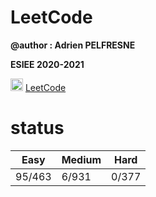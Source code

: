 # LeetCode


**@author : Adrien PELFRESNE** 

**ESIEE 2020-2021**

 <img src="https://zupimages.net/up/21/08/l0ho.png" width="20" height="20">  [LeetCode](https://leetcode.com/dirdros123/)   
  
# status 

|Easy|Medium|Hard|
|---|---|---|
|95/463|6/931|0/377|
